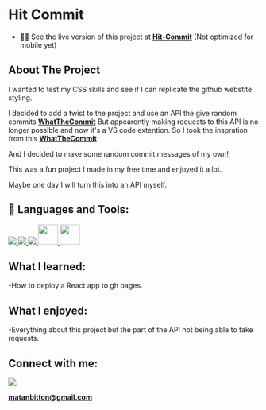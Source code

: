 # Hit Commit

- 👨‍💻 See the live version of this project at **[Hit-Commit](https://matanbitton.github.io/Hit-Commit/)** (Not optimized for mobile yet)

## About The Project

I wanted to test my CSS skills and see if I can replicate the github webstite styling.

I decided to add a twist to the project and use an API the give random commits **[WhatTheCommit](http://whatthecommit.com/)**
But appearently making requests to this API is no longer possible and now it's a VS code extention.
So I took the inspration from this **[WhatTheCommit](http://whatthecommit.com/)**

And I decided to make some random commit messages of my own!

This was a fun project I made in my free time and enjoyed it a lot.

Maybe one day I will turn this into an API myself. 



## 🚀 Languages and Tools:

<p align="left"> 
    <a href="https://developer.mozilla.org/en-US/docs/Web/JavaScript" target="_blank"> <img src="https://img.icons8.com/color/48/000000/javascript.png"/> </a> 
    <a href="https://www.w3.org/html/" target="_blank"> <img src="https://img.icons8.com/color/48/000000/html-5.png"/> </a> 
    <a href="https://www.w3schools.com/css/" target="_blank"> <img src="https://img.icons8.com/color/48/000000/css3.png"/> </a> 
   <a href="https://webpack.js.org/" > <img src="https://webpack.js.org/icon-pwa-512x512.d3dae4189855b3a72ff9.png" style = "width: 40px"> </a>
    <a href="https://en.wikipedia.org/wiki/React_%28JavaScript_library%29" > <img src="https://upload.wikimedia.org/wikipedia/commons/thumb/a/a7/React-icon.svg/1200px-React-icon.svg.png" style = "width: 40px"> </a>

</p>

## What I learned:

-How to deploy a React app to gh pages.


## What I enjoyed:

-Everything about this project but the part of the API not being able to take requests.

## Connect with me:

<p align="left">

<a href = "https://www.linkedin.com/in/matan-bitton-90a054210/"><img src="https://img.icons8.com/fluent/48/000000/linkedin.png"/></a>

**matanbitton@gmail.com**

